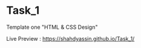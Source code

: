 # Task_1
Template one "HTML &amp; CSS Design"

Live Preview :  https://shahdyassin.github.io/Task_1/


